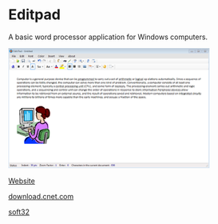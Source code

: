 # Editpad
 A basic word processor application for Windows computers.
 
 
<img src="images/Edit Pad_Text.PNG" height="80%" width="80%">

<a href="https://editpad.github.io/" target="_blank"> Website </a>

<a href="https://download.cnet.com/Edit-Pad/3000-2351_4-78238145.html" target="_blank"> download.cnet.com </a>

<a href="https://edit-pad.soft32.com/" target="_blank"> soft32 </a>

